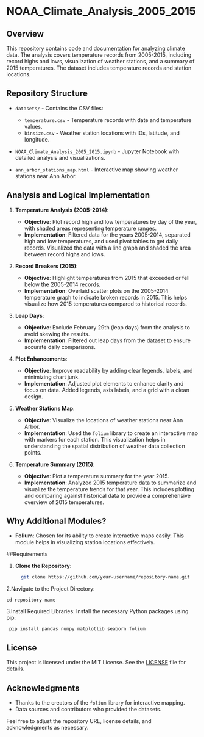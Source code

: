 # NOAA_Climate_Analysis_2005_2015

## Overview

This repository contains code and documentation for analyzing climate data. The analysis covers temperature records from 2005-2015, including record highs and lows, visualization of weather stations, and a summary of 2015 temperatures. The dataset includes temperature records and station locations.

## Repository Structure

- `datasets/` - Contains the CSV files:
  - `temperature.csv` - Temperature records with date and temperature values.
  - `binsize.csv` - Weather station locations with IDs, latitude, and longitude.
  
- `NOAA_Climate_Analysis_2005_2015.ipynb` - Jupyter Notebook with detailed analysis and visualizations.

- `ann_arbor_stations_map.html` - Interactive map showing weather stations near Ann Arbor.

## Analysis and Logical Implementation

1. **Temperature Analysis (2005-2014)**:
   - **Objective**: Plot record high and low temperatures by day of the year, with shaded areas representing temperature ranges.
   - **Implementation**: Filtered data for the years 2005-2014, separated high and low temperatures, and used pivot tables to get daily records. Visualized the data with a line graph and shaded the area between record highs and lows.
   
2. **Record Breakers (2015)**:
   - **Objective**: Highlight temperatures from 2015 that exceeded or fell below the 2005-2014 records.
   - **Implementation**: Overlaid scatter plots on the 2005-2014 temperature graph to indicate broken records in 2015. This helps visualize how 2015 temperatures compared to historical records.
   
3. **Leap Days**:
   - **Objective**: Exclude February 29th (leap days) from the analysis to avoid skewing the results.
   - **Implementation**: Filtered out leap days from the dataset to ensure accurate daily comparisons.
   
4. **Plot Enhancements**:
   - **Objective**: Improve readability by adding clear legends, labels, and minimizing chart junk.
   - **Implementation**: Adjusted plot elements to enhance clarity and focus on data. Added legends, axis labels, and a grid with a clean design.
   
5. **Weather Stations Map**:
   - **Objective**: Visualize the locations of weather stations near Ann Arbor.
   - **Implementation**: Used the `folium` library to create an interactive map with markers for each station. This visualization helps in understanding the spatial distribution of weather data collection points.

5. **Temperature Summary (2015)**:
   - **Objective**: Plot a temperature summary for the year 2015.
   - **Implementation**: Analyzed 2015 temperature data to summarize and visualize the temperature trends for that year. This includes plotting and comparing against historical data to provide a comprehensive overview of 2015 temperatures.


## Why Additional Modules?

- **Folium**: Chosen for its ability to create interactive maps easily. This module helps in visualizing station locations effectively.

##Requirements

1. **Clone the Repository**:
   ```bash
     git clone https://github.com/your-username/repository-name.git

2.Navigate to the Project Directory:
 
    cd repository-name
    
3.Install Required Libraries:
Install the necessary Python packages using pip:

     pip install pandas numpy matplotlib seaborn folium



## License

This project is licensed under the MIT License. See the [LICENSE](LICENSE) file for details.

## Acknowledgments

- Thanks to the creators of the `folium` library for interactive mapping.
- Data sources and contributors who provided the datasets.

Feel free to adjust the repository URL, license details, and acknowledgments as necessary.

